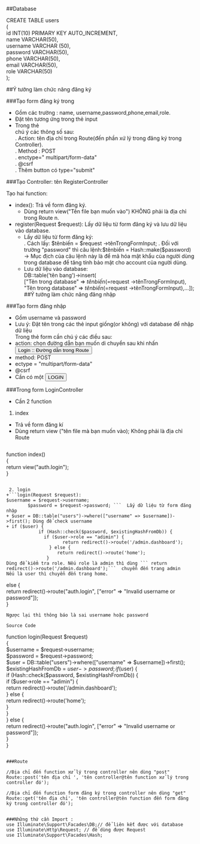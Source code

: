 ##Database  

CREATE TABLE users  
(  
  id INT(10) PRIMARY KEY AUTO_INCREMENT,  
  name VARCHAR(50),  
  username VARCHAR (50),  
  password VARCHAR(50),  
  phone VARCHAR(50),  
  email VARCHAR(50),  
  role VARCHAR(50)  
);  
  
##Ý tưởng làm chức năng đăng ký    
  
###Tạo form đăng ký trong   
+ Gồm các trường : name, username,password,phone,email,role.  
+ Đặt tên tương ứng trong thẻ input  
+ Trong thẻ <form> chú ý các thông số sau:  
	. Action: tên địa chỉ trong Route(đến phần xứ lý trong đăng ký trong Controller).  
    . Method : POST  
    . enctype=" multipart/form-data"  
    . @csrf  
    . Thêm button có type="submit"  

  
###Tạo Controller: tên RegisterController  

Tạo hai function:  
  - index(): Trả về form đăng ký.  
     + Dùng return view("Tên file bạn muốn vào") KHÔNG phải là địa chỉ trong Route n.  
  - register(Request $request): Lấy dữ liệu từ form đăng ký và lưu dữ liệu vào database.      
     + Lấy dữ liệu từ form đăng ký:  
      . Cách lấy: $tênbiến = $request ->tênTrongFormInput;  
      . Đối với trường "password" thì câu lệnh:$tênbiến = Hash::make($password)  
      -> Mục địch của câu lệnh này là để mã hóa mật khẩu của người dùng trong database để tăng tính bảo mật cho account của người dùng.  
     + Lưu dữ liệu vào database:  
      DB::table('tên bang')->insert(  
			["Tên trong database" => $tênbiến(=$request ->tênTrongFormInput), "Tên trong database" => $tênbiến(=$request ->tênTrongFormInput),...]);  
##Ý tưởng làm chức năng đăng nhập

###Tạo form đăng nhập  
+ Gồm username và password  
+ Lưu ý: Đặt tên trong các thẻ input giống(or không) với database để nhập dữ liệu  
Trong thẻ form cần chú ý các điều sau:  
+ action: chọn đường dẫn bạn muốn di chuyển sau khi nhấn <button> Login :: Đường dẫn trong Route  
+ method: POST  
+ ectype = "multipart/form-data"  
+ @csrf  
+ Cần có một <button type ="submit">LOGIN</button>  
 
###Trong form LoginController  
+ Cần 2 function  
 1. index  
+ Trả về form đăng kí  
+ Dùng return view ("tên file mà bạn muốn vào); Không phải là địa chỉ Route  
  ```  
function index()  
    {  
      return view("auth.login");  
    }  
```  
 
 2. login  
+```login(Request $request):  
$username = $request->username;  
        $password = $request->password; ```  Lấy dữ liệu từ form đăng nhập  
+ $user = DB::table("users")->where(["username" => $username])->first(); Dùng để check username  
+ if ($user) {  
            if (Hash::check($password, $existingHashFromDb)) {  
              if ($user->role == "adimin") {  
                     return redirect()->route('/admin.dashboard');  
                } else {  
                   return redirect()->route('home');  
               }  
Dùng để kiểm tra role. Nếu role là admin thì dùng ``` return redirect()->route('/admin.dashboard');```  chuyển đến trang admin  
Nếu là user thì chuyển đến trang home.  
```  
else {  
           return redirect()->route("auth.login", ["error" => "Invalid username or password"]);  
       }  
```  
Ngược lại thì thông báo là sai username hoặc password  
 
Source Code  
```  
function login(Request $request)  
    {  
        $username = $request->username;  
        $password = $request->password;  
        $user = DB::table("users")->where(["username" => $username])->first();  
        $existingHashFromDb = $user->password;  
        if ($user) {  
            if (Hash::check($password, $existingHashFromDb)) {  
              if ($user->role == "adimin") {  
                    return redirect()->route('/admin.dashboard');  
                } else {  
                   return redirect()->route('home');  
               }  
           }  
       } else {  
           return redirect()->route("auth.login", ["error" => "Invalid username or password"]);  
       }  
}  
```   

###Route  
  
//Địa chỉ đến function xử lý trong controller nên dùng "post"  
Route::post('tên địa chỉ ', 'tên controller@tên function xử lý trong controller đó');  

//Địa chỉ đến function form đăng ký trong controller nên dùng "get"  
Route::get('tên địa chỉ', 'tên controller@tên function đến form đăng ký trong controller đó');  


###Những thứ cần Import : 
use Illuminate\Support\Facades\DB;// để liên kết được với database
use Illuminate\Http\Request; // để dùng được Request
use Illuminate\Support\Facades\Hash; 

